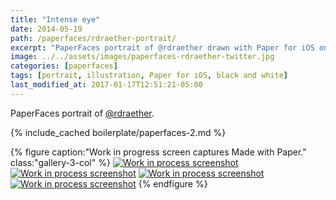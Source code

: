 ```yaml
---
title: "Intense eye"
date: 2014-05-19
path: /paperfaces/rdraether-portrait/
excerpt: "PaperFaces portrait of @rdraether drawn with Paper for iOS on an iPad."
image: ../../assets/images/paperfaces-rdraether-twitter.jpg
categories: [paperfaces]
tags: [portrait, illustration, Paper for iOS, black and white]
last_modified_at: 2017-01-17T12:51:21-05:00
---
```


PaperFaces portrait of [@rdraether](https://twitter.com/rdraether).

{% include_cached boilerplate/paperfaces-2.md %}

{% figure caption:"Work in progress screen captures Made with Paper." class:"gallery-3-col" %}
[![Work in process screenshot](../../assets/images/paperfaces-rdraether-process-1-600.jpg)](../../assets/images/paperfaces-rdraether-process-1-lg.jpg) [![Work in process screenshot](../../assets/images/paperfaces-rdraether-process-2-600.jpg)](../../assets/images/paperfaces-rdraether-process-2-lg.jpg) [![Work in process screenshot](../../assets/images/paperfaces-rdraether-process-3-600.jpg)](../../assets/images/paperfaces-rdraether-process-3-lg.jpg) [![Work in process screenshot](../../assets/images/paperfaces-rdraether-process-4-600.jpg)](../../assets/images/paperfaces-rdraether-process-4-lg.jpg)
{% endfigure %}

